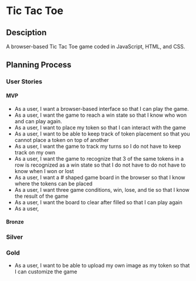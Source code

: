 # Tic Tac Toe

## Desciption

A browser-based Tic Tac Toe game coded in JavaScript, HTML, and CSS.

## Planning Process

### User Stories

#### MVP

- As a user, I want a browser-based interface so that I can play the game.
- As a user, I want the game to reach a win state so that I know who won and can play again.
- As a user, I want to place my token so that I can interact with the game
- As a user, I want to be able to keep track of token placement so that you cannot place a token on top of another
- As a user, I want the game to track my turns so I do not have to keep track on my own
- As a user, I want the game to recognize that 3 of the same tokens in a row is recognized as a win state so that I do not have to do not have to know when I won or lost
- As a user, I want a # shaped game board in the browser so that I know where the tokens can be placed
- As a user, I want three game conditions, win, lose, and tie so that I know the result of the game
- As a user, I want the board to clear after filled so that I can play again
- As a user,

#### Bronze

### Silver

### Gold

- As a user, I want to be able to upload my own image as my token so that I can customize the game
